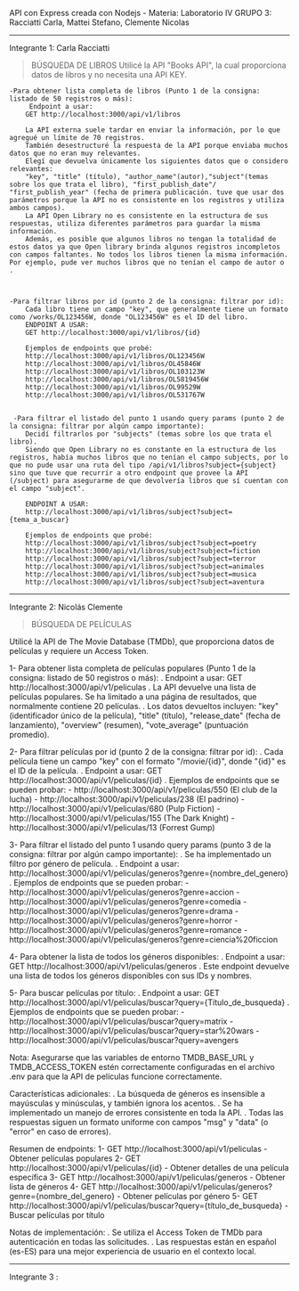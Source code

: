 API con Express creada con Nodejs - Materia: Laboratorio IV 
GRUPO 3: Racciatti Carla, Mattei Stefano, Clemente Nicolas 

*******************************************************************************************************************

Integrante 1: Carla Racciatti 
>BÚSQUEDA DE LIBROS
Utilicé la API "Books API", la cual proporciona datos de libros y no necesita una API KEY. 

    -Para obtener lista completa de libros (Punto 1 de la consigna: listado de 50 registros o más): 
         Endpoint a usar: 
        GET http://localhost:3000/api/v1/libros

        La API externa suele tardar en enviar la información, por lo que agregué un límite de 70 registros. 
        También desestructuré la respuesta de la API porque enviaba muchos datos que no eran muy relevantes. 
        Elegí que devuelva únicamente los siguientes datos que o considero relevantes: 
        "key", "title" (título), "author_name"(autor),"subject"(temas sobre los que trata el libro), "first_publish_date"/ "first_publish_year" (fecha de primera publicación. tuve que usar dos parámetros porque la API no es consistente en los registros y utiliza ambos campos). 
        La API Open Library no es consistente en la estructura de sus respuestas, utiliza diferentes parámetros para guardar la misma información. 
        Además, es posible que algunos libros no tengan la totalidad de estos datos ya que Open library brinda algunos registros incompletos con campos faltantes. No todos los libros tienen la misma información. Por ejemplo, pude ver muchos libros que no tenían el campo de autor o .



    -Para filtrar libros por id (punto 2 de la consigna: filtrar por id): 
        Cada libro tiene un campo "key", que generalmente tiene un formato como /works/OL123456W, donde "OL123456W" es el ID del libro.
        ENDPOINT A USAR: 
        GET http://localhost:3000/api/v1/libros/{id}
        
        Ejemplos de endpoints que probé: 
        http://localhost:3000/api/v1/libros/OL123456W
        http://localhost:3000/api/v1/libros/OL45846W
        http://localhost:3000/api/v1/libros/OL103123W
        http://localhost:3000/api/v1/libros/OL5819456W
        http://localhost:3000/api/v1/libros/OL99529W
        http://localhost:3000/api/v1/libros/OL531767W
        
    
     -Para filtrar el listado del punto 1 usando query params (punto 2 de la consigna: filtrar por algún campo importante): 
        Decidí filtrarlos por "subjects" (temas sobre los que trata el libro). 
        Siendo que Open Library no es constante en la estructura de los registros, había muchos libros que no tenían el campo subjects, por lo que no pude usar una ruta del tipo /api/v1/libros?subject={subject} sino que tuve que recurrir a otro endpoint que provee la API (/subject) para asegurarme de que devolvería libros que sí cuentan con el campo "subject". 

        ENDPOINT A USAR: 
        http://localhost:3000/api/v1/libros/subject?subject={tema_a_buscar}

        Ejemplos de endpoints que probé: 
        http://localhost:3000/api/v1/libros/subject?subject=poetry
        http://localhost:3000/api/v1/libros/subject?subject=fiction
        http://localhost:3000/api/v1/libros/subject?subject=terror
        http://localhost:3000/api/v1/libros/subject?subject=animales
        http://localhost:3000/api/v1/libros/subject?subject=musica
        http://localhost:3000/api/v1/libros/subject?subject=aventura


*******************************************************************************************************************


Integrante 2: Nicolás Clemente
>BÚSQUEDA DE PELÍCULAS

Utilicé la API de The Movie Database (TMDb), que proporciona datos de películas y requiere un Access Token.

1- Para obtener lista completa de películas populares (Punto 1 de la consigna: listado de 50 registros o más):
   . Endpoint a usar: GET http://localhost:3000/api/v1/peliculas
   . La API devuelve una lista de películas populares. Se ha limitado a una página de resultados, que normalmente contiene 20 películas.
   . Los datos devueltos incluyen: "key" (identificador único de la película), "title" (título), "release_date" (fecha de lanzamiento), "overview" (resumen), "vote_average" (puntuación promedio).

2- Para filtrar películas por id (punto 2 de la consigna: filtrar por id):
   . Cada película tiene un campo "key" con el formato "/movie/{id}", donde "{id}" es el ID de la película.
   . Endpoint a usar: GET http://localhost:3000/api/v1/peliculas/{id}
   . Ejemplos de endpoints que se pueden probar:
     - http://localhost:3000/api/v1/peliculas/550  (El club de la lucha)
     - http://localhost:3000/api/v1/peliculas/238  (El padrino)
     - http://localhost:3000/api/v1/peliculas/680  (Pulp Fiction)
     - http://localhost:3000/api/v1/peliculas/155  (The Dark Knight)
     - http://localhost:3000/api/v1/peliculas/13   (Forrest Gump)

3- Para filtrar el listado del punto 1 usando query params (punto 3 de la consigna: filtrar por algún campo importante):
   . Se ha implementado un filtro por género de película.
   . Endpoint a usar: http://localhost:3000/api/v1/peliculas/generos?genre={nombre_del_genero}
   . Ejemplos de endpoints que se pueden probar:
     - http://localhost:3000/api/v1/peliculas/generos?genre=accion
     - http://localhost:3000/api/v1/peliculas/generos?genre=comedia
     - http://localhost:3000/api/v1/peliculas/generos?genre=drama
     - http://localhost:3000/api/v1/peliculas/generos?genre=horror
     - http://localhost:3000/api/v1/peliculas/generos?genre=romance
     - http://localhost:3000/api/v1/peliculas/generos?genre=ciencia%20ficcion

4- Para obtener la lista de todos los géneros disponibles:
   . Endpoint a usar: GET http://localhost:3000/api/v1/peliculas/generos
   . Este endpoint devuelve una lista de todos los géneros disponibles con sus IDs y nombres.

5- Para buscar películas por título:
   . Endpoint a usar: GET http://localhost:3000/api/v1/peliculas/buscar?query={Título_de_busqueda}
   . Ejemplos de endpoints que se pueden probar:
     - http://localhost:3000/api/v1/peliculas/buscar?query=matrix
     - http://localhost:3000/api/v1/peliculas/buscar?query=star%20wars
     - http://localhost:3000/api/v1/peliculas/buscar?query=avengers

Nota: Asegurarse que las variables de entorno TMDB_BASE_URL y TMDB_ACCESS_TOKEN estén correctamente configuradas en el archivo .env para que la API de películas funcione correctamente.

 Características adicionales:
. La búsqueda de géneros es insensible a mayúsculas y minúsculas, y también ignora los acentos.
. Se ha implementado un manejo de errores consistente en toda la API.
. Todas las respuestas siguen un formato uniforme con campos "msg" y "data" (o "error" en caso de errores).

 Resumen de endpoints:
1- GET http://localhost:3000/api/v1/peliculas - Obtener películas populares
2- GET http://localhost:3000/api/v1/peliculas/{id} - Obtener detalles de una película específica
3- GET http://localhost:3000/api/v1/peliculas/generos - Obtener lista de géneros
4- GET http://localhost:3000/api/v1/peliculas/generos?genre={nombre_del_genero} - Obtener películas por género
5- GET http://localhost:3000/api/v1/peliculas/buscar?query={título_de_busqueda} - Buscar películas por título

 Notas de implementación:
. Se utiliza el Access Token de TMDb para autenticación en todas las solicitudes.
. Las respuestas están en español (es-ES) para una mejor experiencia de usuario en el contexto local.

*******************************************************************************************************************
Integrante 3 : 